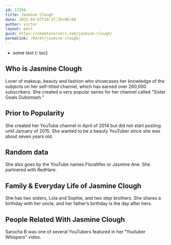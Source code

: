 ```yaml
---
id: 17356
title: Jasmine Clough
date: 2021-04-07T19:37:35+00:00
author: victor
layout: post
guid: https://ukdataservers.com/jasmine-clough/
permalink: /04/07/jasmine-clough/
---
```


* some text
{: toc}


## Who is Jasmine Clough



Lover of makeup, beauty and fashion who showcases her knowledge of the subjects on her self-titled channel, which has earned over 260,000 subscribers. She created a very popular series for her channel called &#8220;Sister Goals Dubsmash.&#8221;

                
                
                
## Prior to Popularity



She created her YouTube channel in April of 2014 but did not start posting until January of 2015. She wanted to be a beauty YouTuber since she was about seven years old.

                
                
                
## Random data



She also goes by the YouTube names Florallifex or Jasmine Ane. She partnered with RedHare.

                
                
                
## Family & Everyday Life of Jasmine Clough



She has two sisters, Lola and Sophie, and two step brothers. She shares a birthday with her uncle, and her father&#8217;s birthday is the day after hers. 

                
                
                
## People Related With Jasmine Clough



Sarocha B was one of several YouTubers featured in her &#8220;Youtuber Whispers&#8221; video.

                
              
            
          
          
          